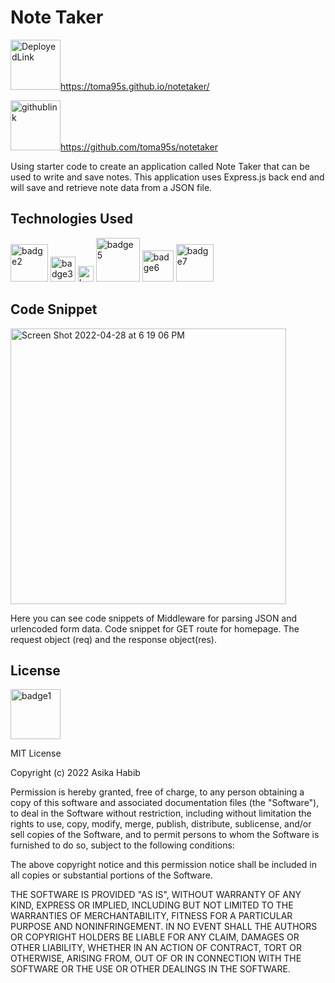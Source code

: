 <h1> Note Taker </h1>

<img width="80" alt = DeployedLink src =https://img.shields.io/badge/-Deployed%20Link-purple>https://toma95s.github.io/notetaker/

<img width="80" alt = githublink src = https://img.shields.io/badge/-GitHub%20Link-pink>https://github.com/toma95s/notetaker

Using starter code to create an application called Note Taker that can be used to write and save notes. This application uses Express.js back end and will save and retrieve note data from a JSON file. 

<h2> Technologies Used </h2>

<img width="60" alt="badge2" src="https://img.shields.io/badge/-JavaScript-blue">

<img width="40" alt="badge3" src="https://img.shields.io/badge/-HTML-red"> 
<img width="25" alt="badge4" src="https://img.shields.io/badge/-CSS-orange"> 
<img width="70" alt="badge5" src="https://img.shields.io/badge/-Package.Json-yellow"> <img width="50" alt="badge6" src="https://img.shields.io/badge/-Heroku-green"> 
<img width="60" alt="badge7" src="https://img.shields.io/badge/-Insomnia-brightgreen">
<br>

<h2> Code Snippet </h2>

<img width="441" alt="Screen Shot 2022-04-28 at 6 19 06 PM" src="https://user-images.githubusercontent.com/101033224/165871602-5d156c84-0058-40d9-ab64-3badc1db2f8f.png">


Here you can see code snippets of Middleware for parsing JSON and urlencoded form data. Code snippet for GET route for homepage. The request object (req) and the response object(res).
<br>


<h2> License </h2>
<img width="80" alt="badge1" src="https://img.shields.io/badge/License-MIT-lightgrey">

MIT License

Copyright (c) 2022 Asika Habib

Permission is hereby granted, free of charge, to any person obtaining a copy
of this software and associated documentation files (the "Software"), to deal
in the Software without restriction, including without limitation the rights
to use, copy, modify, merge, publish, distribute, sublicense, and/or sell
copies of the Software, and to permit persons to whom the Software is
furnished to do so, subject to the following conditions:

The above copyright notice and this permission notice shall be included in all
copies or substantial portions of the Software.

THE SOFTWARE IS PROVIDED "AS IS", WITHOUT WARRANTY OF ANY KIND, EXPRESS OR
IMPLIED, INCLUDING BUT NOT LIMITED TO THE WARRANTIES OF MERCHANTABILITY,
FITNESS FOR A PARTICULAR PURPOSE AND NONINFRINGEMENT. IN NO EVENT SHALL THE
AUTHORS OR COPYRIGHT HOLDERS BE LIABLE FOR ANY CLAIM, DAMAGES OR OTHER
LIABILITY, WHETHER IN AN ACTION OF CONTRACT, TORT OR OTHERWISE, ARISING FROM,
OUT OF OR IN CONNECTION WITH THE SOFTWARE OR THE USE OR OTHER DEALINGS IN THE
SOFTWARE.